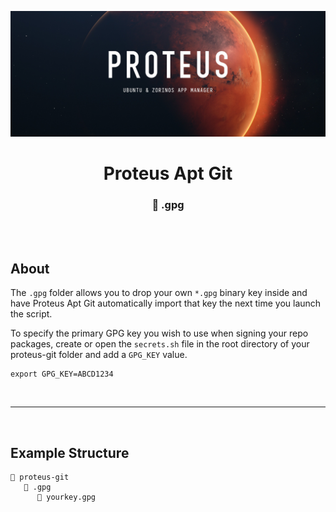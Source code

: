 <p align="center"><img src="https://raw.githubusercontent.com/Aetherinox/proteus-app-manager/main/docs/images/readme/banner_02.png" width="860"></p>
<h1 align="center"><b>Proteus Apt Git</b></h1>
<h3 align="center"><b>📁 .gpg</b></h3>

<div align="center">

</div>

<br />
<br />

## About
The `.gpg` folder allows you to drop your own `*.gpg` binary key inside and have Proteus Apt Git automatically import that key the next time you launch the script.

To specify the primary GPG key you wish to use when signing your repo packages, create or open the `secrets.sh` file in the root directory of your proteus-git folder and add a `GPG_KEY` value.

```shell
export GPG_KEY=ABCD1234
```

<br />

---

<br />

## Example Structure
```
📁 proteus-git
   📁 .gpg
      📄 yourkey.gpg
```